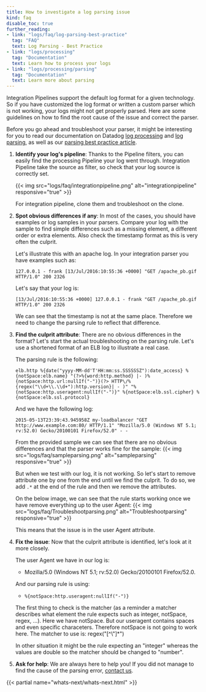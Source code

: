 ```yaml
---
title: How to investigate a log parsing issue
kind: faq
disable_toc: true
further_reading:
- link: "logs/faq/log-parsing-best-practice"
  tag: "FAQ"
  text: Log Parsing - Best Practice
- link: "logs/processing"
  tag: "Documentation"
  text: Learn how to process your logs
- link: "logs/processing/parsing"
  tag: "Documentation"
  text: Learn more about parsing
---
```


Integration Pipelines support the default log format for a given technology. So if you have customized the log format or written a custom parser which is not working, your logs might not get properly parsed.
Here are some guidelines on how to find the root cause of the issue and correct the parser.

Before you go ahead and troubleshoot your parser, it might be interesting for you to read our documentation on Datadog [log processing][1] and [log parsing][2], as well as our [parsing best practice article][3].

1. **Identify your log's pipeline**:
    Thanks to the Pipeline filters, you can easily find the processing Pipeline your log went through. Integration Pipeline take the source as filter, so check that your log source is correctly set.

    {{< img src="logs/faq/integrationpipeline.png" alt="integrationpipeline" responsive="true" >}}

    For integration pipeline, clone them and troubleshoot on the clone.

2. **Spot obvious differences if any**:
    In most of the cases, you should have examples or log samples in your parsers. Compare your log with the sample to find simple differences such as a missing element, a different order or extra elements.
    Also check the timestamp format as this is very often the culprit.

    Let's illustrate this with an apache log. In your integration parser you have examples such as:
    ```
    127.0.0.1 - frank [13/Jul/2016:10:55:36 +0000] "GET /apache_pb.gif HTTP/1.0" 200 2326
    ```

    Let's say that your log is:
    ```
    [13/Jul/2016:10:55:36 +0000] 127.0.0.1 - frank "GET /apache_pb.gif HTTP/1.0" 200 2326
    ```

    We can see that the timestamp is not at the same place. Therefore we need to change the parsing rule to reflect that difference.

3. **Find the culprit attribute**:
    There are no obvious differences in the format? Let's start the actual troubleshooting on the parsing rule. Let's use a shortened format of an ELB log to illustrate a real case.

    The parsing rule is the following:
    ```
    elb.http %{date("yyyy-MM-dd'T'HH:mm:ss.SSSSSSZ"):date_access} %{notSpace:elb.name} "(?>%{word:http.method} |- )%{notSpace:http.url:nullIf("-")}(?> HTTP\/%{regex("\\d+\\.\\d+"):http.version}| - )" "%{notSpace:http.useragent:nullIf("-")}" %{notSpace:elb.ssl.cipher} %{notSpace:elb.ssl.protocol}
    ```

    And we have the following log:
    ```
    2015-05-13T23:39:43.945958Z my-loadbalancer "GET http://www.example.com:80/ HTTP/1.1" "Mozilla/5.0 (Windows NT 5.1; rv:52.0) Gecko/20100101 Firefox/52.0" - -
    ```

    From the provided sample we can see that there are no obvious differences and that the parser works fine for the sample:
    {{< img src="logs/faq/sampleparsing.png" alt="sampleparsing" responsive="true" >}}

    But when we test with our log, it is not working. So let's start to remove attribute one by one from the end until we find the culprit. To do so, we add ```.*``` at the end of the rule and then we remove the attributes.

    On the below image, we can see that the rule starts working once we have remove everything up to the user Agent:
    {{< img src="logs/faq/Troubleshootparsing.png" alt="Troubleshootparsing" responsive="true" >}}

    This means that the issue is in the user Agent attribute.

4. **Fix the issue**:
    Now that the culprit attribute is identified, let's look at it more closely.

    The user Agent we have in our log is:

    * Mozilla/5.0 (Windows NT 5.1; rv:52.0) Gecko/20100101 Firefox/52.0.

    And our parsing rule is using:

    * `%{notSpace:http.useragent:nullIf("-")}`

    The first thing to check is the matcher (as a reminder a matcher describes what element the rule expects such as integer, notSpace, regex, ...). Here we have notSpace. But our useragent contains spaces and even specific characeters. Therefore notSpace is not going to work here.
    The matcher to use is: regex("[^\\\"]*")

    In other situation it might be the rule expecting an "integer" whereas the values are double so the matcher should be changed to "number".

5. **Ask for help**:
    We are always here to help you! If you did not manage to find the cause of the parsing error, [contact us][4].

{{< partial name="whats-next/whats-next.html" >}}

[1]: /logs/processing
[2]: /logs/processing/parsing
[3]: /logs/faq/log-parsing-best-practice
[4]: /help
